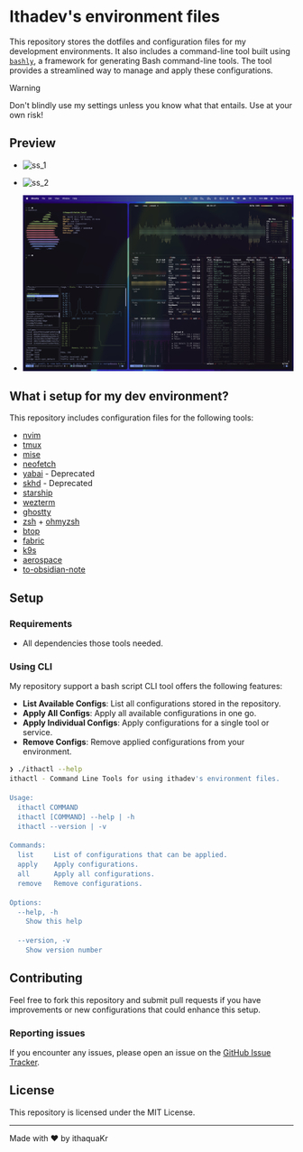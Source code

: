 # Ithadev's environment files

This repository stores the dotfiles and configuration files for my development
environments. It also includes a command-line tool built using
[`bashly`](https://github.com/DannyBen/bashly), a framework for generating Bash
command-line tools. The tool provides a streamlined way to manage and apply
these configurations.

> [!WARNING]
> Don't blindly use my settings unless you know what that entails.
> Use at your own risk!

## Preview

- ![ss_1](./assets/ss_1.png)

- ![ss_2](./assets/ss_2.png)

- ![ss_3](./assets/ss_3.png)

## What i setup for my dev environment?

This repository includes configuration files for the following tools:

- [nvim](https://github.com/neovim/neovim)
- [tmux](https://github.com/tmux/tmux)
- [mise](https://github.com/jdx/mise)
- [neofetch](https://github.com/dylanaraps/neofetch)
- [yabai](https://github.com/koekeishiya/yabai) - Deprecated
- [skhd](https://github.com/koekeishiya/skhd) - Deprecated
- [starship](https://github.com/starship/starship)
- [wezterm](https://github.com/wez/wezterm)
- [ghostty](https://github.com/ghostty-org/ghostty)
- [zsh](https://github.com/zsh-users/zsh) + [ohmyzsh](https://github.com/ohmyzsh/ohmyzsh)
- [btop](https://github.com/aristocratos/btop)
- [fabric](https://github.com/danielmiessler/fabric/tree/main)
- [k9s](https://github.com/derailed/k9s)
- [aerospace](https://github.com/nikitabobko/AeroSpace)
- [to-obsidian-note](https://github.com/ithaquaKr/to-obsidian-note)

## Setup

### Requirements

- All dependencies those tools needed.

### Using CLI

My repository support a bash script CLI tool offers the following features:

- **List Available Configs**: List all configurations stored in the repository.
- **Apply All Configs**: Apply all available configurations in one go.
- **Apply Individual Configs**: Apply configurations for a single tool or service.
- **Remove Configs**: Remove applied configurations from your environment.

```sh
❯ ./ithactl --help
ithactl - Command Line Tools for using ithadev's environment files.

Usage:
  ithactl COMMAND
  ithactl [COMMAND] --help | -h
  ithactl --version | -v

Commands:
  list     List of configurations that can be applied.
  apply    Apply configurations.
  all      Apply all configurations.
  remove   Remove configurations.

Options:
  --help, -h
    Show this help

  --version, -v
    Show version number
```

## Contributing

Feel free to fork this repository and submit pull requests if you have
improvements or new configurations that could enhance this setup.

### Reporting issues

If you encounter any issues, please open an issue on the [GitHub Issue Tracker](https://github.com/ithaquaKr/dev-environment-files/issues).

## License

This repository is licensed under the MIT License.

---

Made with ❤️ by ithaquaKr
